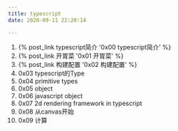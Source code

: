 ```yaml
---
title: typescript
date: 2020-09-11 22:20:14

---
```


1. {% post_link typescript简介 '0x00 typescript简介' %}
2. {% post_link 开胃菜 '0x01 开胃菜' %}
3. {% post_link 构建配置 '0x02 构建配置' %}
4. 0x03 typescript的Type
5. 0x04 primitive types
6. 0x05 object
7. 0x06 javascript object
8. 0x07 2d rendering framework in typescript
9. 0x08 从canvas开始
10. 0x09 计算
